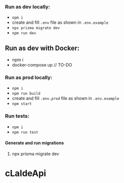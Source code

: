 ### Run as dev locally:

- `npm i`
- create and fill `.env` file as shown in `.env.example`
- `npx prisma migrate dev`
- `npm run dev`

## Run as dev with Docker:
- npm i
- docker-compose up // TO-DO

### Run as prod locally:

- `npm i`
- `npm run build`
- create and fill `.env.prod` file as shown in `.env.example`
- `npm start`

### Run tests:

- `npm i`
- `npm run test`

#### Generate and run migrations

1. npx prisma migrate dev

# cLaIdeApi
